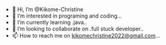 - 👋 Hi, I’m @Kikome-Christine
- 👀 I’m interested in programing and coding...
- 🌱 I’m currently learning .java..
- 💞️ I’m looking to collaborate on .full stuck developer..
- 📫 How to reach me on kikomechristine2022@gmail.com...

<!---
Kikome-Christine/Kikome-Christine is a ✨ special ✨ repository because its `README.md` (this file) appears on your GitHub profile.
You can click the Preview link to take a look at your changes.
--->
